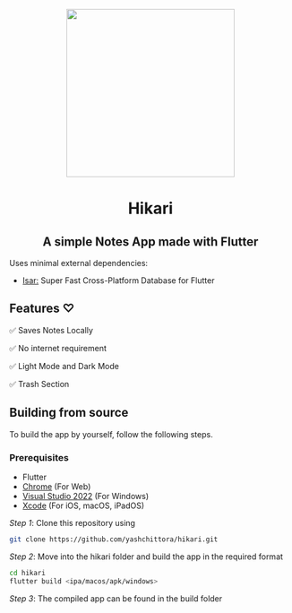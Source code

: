 <p align="center">
<img src="https://github.com/yashchittora/hikari/assets/112685991/9bb8d445-689d-4e3a-b554-6727ef9ea9fd" width="300">
<h1 align="center">Hikari</h1>
</p>
<h2 align="center">A simple Notes App made with Flutter</h2>

Uses minimal external dependencies:

  - [Isar:](https://github.com/isar/isar) Super Fast Cross-Platform Database for Flutter

## Features ♡
✅ Saves Notes Locally

✅ No internet requirement

✅ Light Mode and Dark Mode

✅ Trash Section

## Building from source

To build the app by yourself, follow the following steps.

### Prerequisites
- Flutter
- [Chrome](https://www.google.com/chrome/) (For Web)
- [Visual Studio 2022](https://visualstudio.microsoft.com) (For Windows)
- [Xcode](https://developer.apple.com/xcode/) (For iOS, macOS, iPadOS)

*Step 1*:
Clone this repository using
```bash
git clone https://github.com/yashchittora/hikari.git
```
*Step 2*: Move into the hikari folder and build the app in the required format
```bash
cd hikari
flutter build <ipa/macos/apk/windows>
```

*Step 3*:
The compiled app can be found in the build folder




